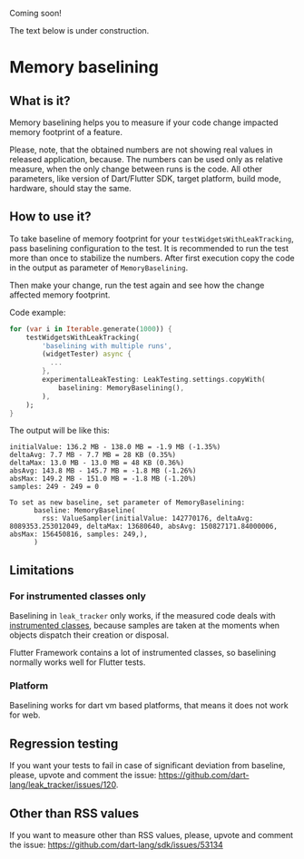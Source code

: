 Coming soon!

The text below is under construction.

# Memory baselining

## What is it?

Memory baselining helps you to measure if your code change impacted memory footprint of a feature.

Please, note, that the obtained numbers are not showing real values in released application,
because. The numbers can be used only as relative measure, when the only change between runs
is the code.
All other parameters, like version of Dart/Flutter SDK, target platform, build mode, hardware,
should stay the same.

## How to use it?

To take baseline of memory footprint for your `testWidgetsWithLeakTracking`, pass baselining configuration to the test. It is recommended
to run the test more than once to stabilize the numbers.
After first execution copy the code in the output as parameter of `MemoryBaselining`.

Then make your change, run the test again and see how the change affected memory footprint.

Code example:

```dart
for (var i in Iterable.generate(1000)) {
    testWidgetsWithLeakTracking(
        'baselining with multiple runs',
        (widgetTester) async {
          ...
        },
        experimentalLeakTesting: LeakTesting.settings.copyWith(
            baselining: MemoryBaselining(),
        ),
    );
}

```

The output will be like this:

```
initialValue: 136.2 MB - 138.0 MB = -1.9 MB (-1.35%)
deltaAvg: 7.7 MB - 7.7 MB = 28 KB (0.35%)
deltaMax: 13.0 MB - 13.0 MB = 48 KB (0.36%)
absAvg: 143.8 MB - 145.7 MB = -1.8 MB (-1.26%)
absMax: 149.2 MB - 151.0 MB = -1.8 MB (-1.20%)
samples: 249 - 249 = 0

To set as new baseline, set parameter of MemoryBaselining:
      baseline: MemoryBaseline(
        rss: ValueSampler(initialValue: 142770176, deltaAvg: 8089353.253012049, deltaMax: 13680640, absAvg: 150827171.84000006, absMax: 156450816, samples: 249,),
      )
```

## Limitations

### For instrumented classes only

Baselining in `leak_tracker` only works, if the measured code deals with
[instrumented classes](DETECT.md#limitations),
because samples are taken at the moments when
objects dispatch their creation or disposal.

Flutter Framework contains a lot of instrumented classes,
so baselining normally works well for
Flutter tests.

### Platform

Baselining works for dart vm based platforms, that means it does not
work for web.

## Regression testing

If you want your tests to fail in case of significant deviation from baseline,
please, upvote and comment the issue: https://github.com/dart-lang/leak_tracker/issues/120.

## Other than RSS values

If you want to measure other than RSS values,
please, upvote and comment the issue: https://github.com/dart-lang/sdk/issues/53134
